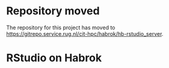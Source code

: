 # Repository moved
The repository for this project has moved to https://gitrepo.service.rug.nl/cit-hpc/habrok/hb-rstudio_server.

# RStudio on Habrok
